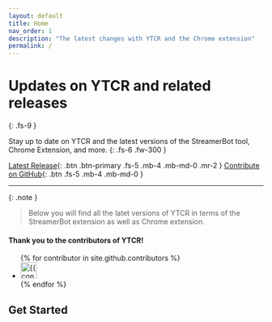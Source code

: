 ```yaml
---
layout: default
title: Home
nav_order: 1
description: "The latest changes with YTCR and the Chrome extension"
permalink: /
---
```


# Updates on YTCR and related releases
{: .fs-9 }

Stay up to date on YTCR and the latest versions of the StreamerBot tool, Chrome Extension, and more.
{: .fs-6 .fw-300 }

[Latest Release](https://github.com/gezelio/YTCR/releases){: .btn .btn-primary .fs-5 .mb-4 .mb-md-0 .mr-2 }
[Contribute on GitHub][github]{: .btn .fs-5 .mb-4 .mb-md-0 }

---

{: .note }
> Below you will find all the latet versions of YTCR in terms of the StreamerBot extension as well as Chrome extension.

#### Thank you to the contributors of YTCR!

<ul class="list-style-none">
{% for contributor in site.github.contributors %}
  <li class="d-inline-block mr-1">
     <a href="{{ contributor.html_url }}"><img src="{{ contributor.avatar_url }}" width="32" height="32" alt="{{ contributor.login }}"></a>
  </li>
{% endfor %}
</ul>

## Get Started
<!-- wil eventually embed the other readme here -->


[github]: https://github.com/gezelio/ytcr